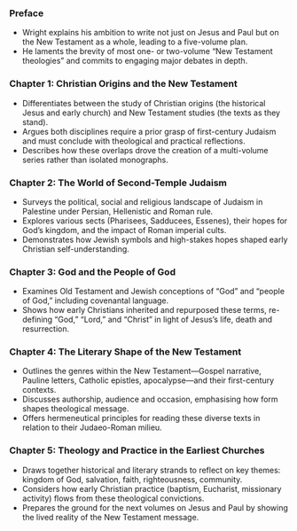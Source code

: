 ### Preface

-   Wright explains his ambition to write not just on Jesus and Paul but on the New Testament as a whole, leading to a five-volume plan.
-   He laments the brevity of most one- or two-volume “New Testament theologies” and commits to engaging major debates in depth.

### Chapter 1: Christian Origins and the New Testament

-   Differentiates between the study of Christian origins (the historical Jesus and early church) and New Testament studies (the texts as they stand).
-   Argues both disciplines require a prior grasp of first-century Judaism and must conclude with theological and practical reflections.
-   Describes how these overlaps drove the creation of a multi-volume series rather than isolated monographs.

### Chapter 2: The World of Second-Temple Judaism

-   Surveys the political, social and religious landscape of Judaism in Palestine under Persian, Hellenistic and Roman rule.
-   Explores various sects (Pharisees, Sadducees, Essenes), their hopes for God’s kingdom, and the impact of Roman imperial cults.
-   Demonstrates how Jewish symbols and high-stakes hopes shaped early Christian self-understanding.

### Chapter 3: God and the People of God

-   Examines Old Testament and Jewish conceptions of “God” and “people of God,” including covenantal language.
-   Shows how early Christians inherited and repurposed these terms, re-defining “God,” “Lord,” and “Christ” in light of Jesus’s life, death and resurrection.

### Chapter 4: The Literary Shape of the New Testament

-   Outlines the genres within the New Testament—Gospel narrative, Pauline letters, Catholic epistles, apocalypse—and their first-century contexts.
-   Discusses authorship, audience and occasion, emphasising how form shapes theological message.
-   Offers hermeneutical principles for reading these diverse texts in relation to their Judaeo-Roman milieu.

### Chapter 5: Theology and Practice in the Earliest Churches

-   Draws together historical and literary strands to reflect on key themes: kingdom of God, salvation, faith, righteousness, community.
-   Considers how early Christian practice (baptism, Eucharist, missionary activity) flows from these theological convictions.
-   Prepares the ground for the next volumes on Jesus and Paul by showing the lived reality of the New Testament message.
